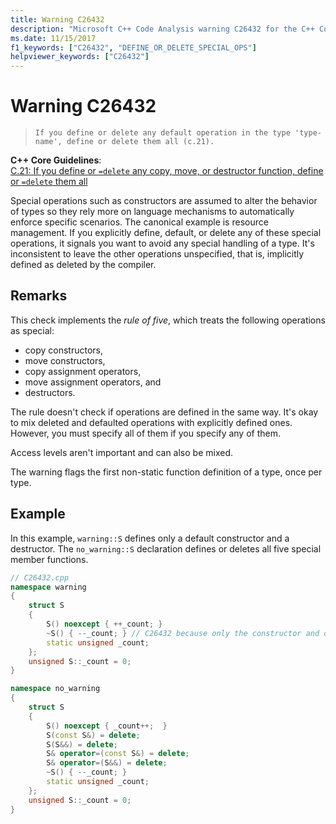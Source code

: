 ```yaml
---
title: Warning C26432
description: "Microsoft C++ Code Analysis warning C26432 for the C++ Core Guidelines case C.21."
ms.date: 11/15/2017
f1_keywords: ["C26432", "DEFINE_OR_DELETE_SPECIAL_OPS"]
helpviewer_keywords: ["C26432"]
---
```

# Warning C26432

> `If you define or delete any default operation in the type 'type-name', define or delete them all (c.21).`

**C++ Core Guidelines**:\
[C.21: If you define or `=delete` any copy, move, or destructor function, define or `=delete` them all](https://isocpp.github.io/CppCoreGuidelines/CppCoreGuidelines#Rc-five)

Special operations such as constructors are assumed to alter the behavior of types so they rely more on language mechanisms to automatically enforce specific scenarios. The canonical example is resource management. If you explicitly define, default, or delete any of these special operations, it signals you want to avoid any special handling of a type. It's inconsistent to leave the other operations unspecified, that is, implicitly defined as deleted by the compiler.

## Remarks

This check implements the *rule of five*, which treats the following operations as special:

- copy constructors,
- move constructors,
- copy assignment operators,
- move assignment operators, and
- destructors.

The rule doesn't check if operations are defined in the same way. It's okay to mix deleted and defaulted operations with explicitly defined ones. However, you must specify all of them if you specify any of them.

Access levels aren't important and can also be mixed.

The warning flags the first non-static function definition of a type, once per type.

## Example

In this example, `warning::S` defines only a default constructor and a destructor. The `no_warning::S` declaration defines or deletes all five special member functions.

```cpp
// C26432.cpp
namespace warning
{
    struct S
    {
        S() noexcept { ++_count; }
        ~S() { --_count; } // C26432 because only the constructor and destructor are explicitly defined.
        static unsigned _count;
    };
    unsigned S::_count = 0;
}

namespace no_warning
{
    struct S
    {
        S() noexcept { _count++;  }
        S(const S&) = delete;
        S(S&&) = delete;
        S& operator=(const S&) = delete;
        S& operator=(S&&) = delete;
        ~S() { --_count; }
        static unsigned _count;
    };
    unsigned S::_count = 0;
}
```
